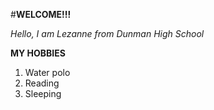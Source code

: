 #**WELCOME!!!**

_Hello, I am Lezanne from Dunman High School_

**MY HOBBIES**
1. Water polo
1. Reading
1. Sleeping


